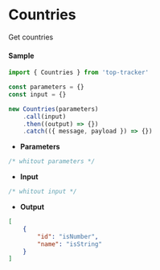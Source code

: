 # Countries

Get countries

#### Sample

```js
import { Countries } from 'top-tracker'

const parameters = {}
const input = {}

new Countries(parameters)
    .call(input)
    .then((output) => {})
    .catch(({ message, payload }) => {})
```

-   **Parameters**

```js
/* whitout parameters */
```

-   **Input**

```js
/* whitout input */
```

-   **Output**

```json
[
    {
        "id": "isNumber",
        "name": "isString"
    }
]
```

